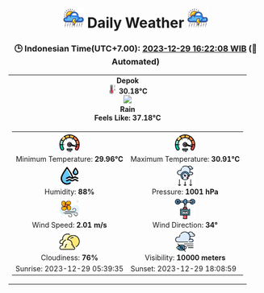 # <h1 align=center><img height=40 src=images/cloud.png> Daily Weather <img height=40 src=images/cloud.png></h1>
<h3 align=center>🕒 Indonesian Time(UTC+7.00): <u>2023-12-29 16:22:08 WIB</u> (🤖Automated)</h3>

<table align=center>
<tr>
<td align=center><b>Depok</b><br><img src=images/thermometer.png height=18> <b>30.18°C</b><br><img src='https://openweathermap.org/img/w/10d.png' height='70'><br><b>Rain</b><br><b>Feels Like: 37.18°C</b></td>
</tr>
<td>
<table>
<tr>
<td align=center><img src=images/fast.png height=40><br>Minimum Temperature: <b>29.96°C</b></td>
<td align=center><img src=images/fast.png height=40><br>Maximum Temperature: <b>30.91°C</b></td>
</tr>
<tr>
<td align=center><img src=images/humidity.png height=40><br>Humidity: <b>88%</b></td>
<td align=center><img src=images/atmospheric.png height=40><br>Pressure: <b>1001 hPa</b></td>
</tr>
<tr>
<td align=center><img src=images/air-flow.png height=40><br>Wind Speed: <b>2.01 m/s</b></td>
<td align=center><img src=images/anemometer.png height=40><br>Wind Direction: <b>34°</b></td>
</tr>
<tr>
<td align=center><img src=images/cloudy.png height=40><br>Cloudiness: <b>76%</b></td>
<td align=center><img src=images/low-visibility.png height=40><br>Visibility: <b>10000 meters</b></td>
</tr>
<tr>
<td>Sunrise: 2023-12-29 05:39:35</td>
<td>Sunset: 2023-12-29 18:08:59</td>
</tr>
</table>
</table>
